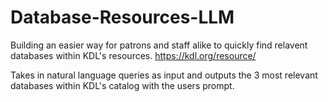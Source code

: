 # Database-Resources-LLM
 
Building an easier way for patrons and staff alike to quickly find relavent databases within KDL's resources. https://kdl.org/resource/

Takes in natural language queries as input and outputs the 3 most relevant databases within KDL's catalog with the users prompt.
